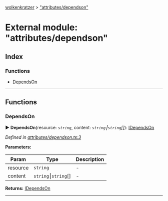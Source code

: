 [wolkenkratzer](../README.md) > ["attributes/dependson"](../modules/_attributes_dependson_.md)



# External module: "attributes/dependson"

## Index

### Functions

* [DependsOn](_attributes_dependson_.md#dependson)



---
## Functions
<a id="dependson"></a>

###  DependsOn

► **DependsOn**(resource: *`string`*, content: *`string`⎮`string`[]*): [IDependsOn](../interfaces/_types_.idependson.md)



*Defined in [attributes/dependson.ts:3](https://github.com/arminhammer/wolkenkratzer/blob/77659cc/src/attributes/dependson.ts#L3)*



**Parameters:**

| Param | Type | Description |
| ------ | ------ | ------ |
| resource | `string`   |  - |
| content | `string`⎮`string`[]   |  - |





**Returns:** [IDependsOn](../interfaces/_types_.idependson.md)





___


